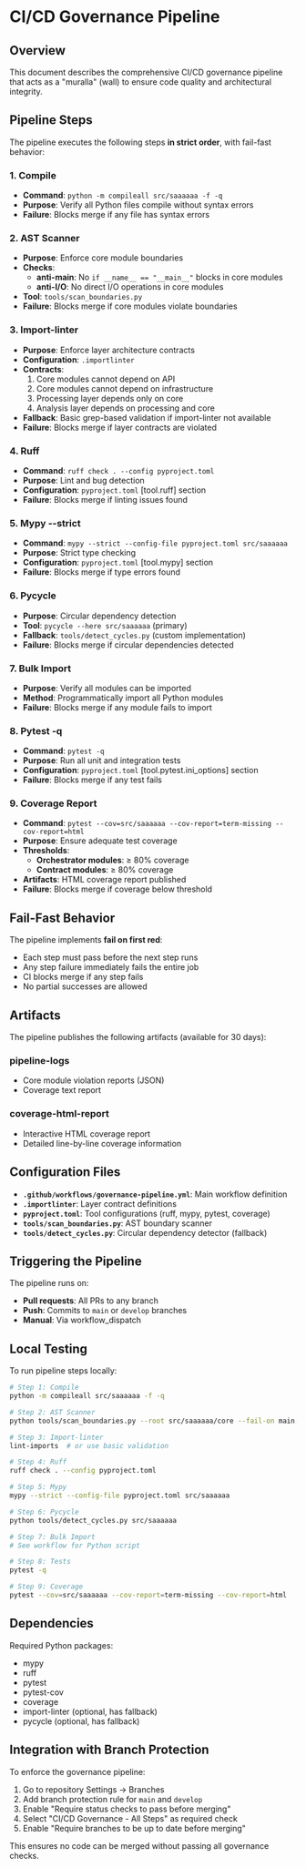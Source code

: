 # CI/CD Governance Pipeline

## Overview

This document describes the comprehensive CI/CD governance pipeline that acts as a "muralla" (wall) to ensure code quality and architectural integrity.

## Pipeline Steps

The pipeline executes the following steps **in strict order**, with fail-fast behavior:

### 1. Compile
- **Command**: `python -m compileall src/saaaaaa -f -q`
- **Purpose**: Verify all Python files compile without syntax errors
- **Failure**: Blocks merge if any file has syntax errors

### 2. AST Scanner
- **Purpose**: Enforce core module boundaries
- **Checks**:
  - **anti-__main__**: No `if __name__ == "__main__"` blocks in core modules
  - **anti-I/O**: No direct I/O operations in core modules
- **Tool**: `tools/scan_boundaries.py`
- **Failure**: Blocks merge if core modules violate boundaries

### 3. Import-linter
- **Purpose**: Enforce layer architecture contracts
- **Configuration**: `.importlinter`
- **Contracts**:
  1. Core modules cannot depend on API
  2. Core modules cannot depend on infrastructure
  3. Processing layer depends only on core
  4. Analysis layer depends on processing and core
- **Fallback**: Basic grep-based validation if import-linter not available
- **Failure**: Blocks merge if layer contracts are violated

### 4. Ruff
- **Command**: `ruff check . --config pyproject.toml`
- **Purpose**: Lint and bug detection
- **Configuration**: `pyproject.toml` [tool.ruff] section
- **Failure**: Blocks merge if linting issues found

### 5. Mypy --strict
- **Command**: `mypy --strict --config-file pyproject.toml src/saaaaaa`
- **Purpose**: Strict type checking
- **Configuration**: `pyproject.toml` [tool.mypy] section
- **Failure**: Blocks merge if type errors found

### 6. Pycycle
- **Purpose**: Circular dependency detection
- **Tool**: `pycycle --here src/saaaaaa` (primary)
- **Fallback**: `tools/detect_cycles.py` (custom implementation)
- **Failure**: Blocks merge if circular dependencies detected

### 7. Bulk Import
- **Purpose**: Verify all modules can be imported
- **Method**: Programmatically import all Python modules
- **Failure**: Blocks merge if any module fails to import

### 8. Pytest -q
- **Command**: `pytest -q`
- **Purpose**: Run all unit and integration tests
- **Configuration**: `pyproject.toml` [tool.pytest.ini_options] section
- **Failure**: Blocks merge if any test fails

### 9. Coverage Report
- **Command**: `pytest --cov=src/saaaaaa --cov-report=term-missing --cov-report=html`
- **Purpose**: Ensure adequate test coverage
- **Thresholds**:
  - **Orchestrator modules**: ≥ 80% coverage
  - **Contract modules**: ≥ 80% coverage
- **Artifacts**: HTML coverage report published
- **Failure**: Blocks merge if coverage below threshold

## Fail-Fast Behavior

The pipeline implements **fail on first red**:
- Each step must pass before the next step runs
- Any step failure immediately fails the entire job
- CI blocks merge if any step fails
- No partial successes are allowed

## Artifacts

The pipeline publishes the following artifacts (available for 30 days):

### pipeline-logs
- Core module violation reports (JSON)
- Coverage text report

### coverage-html-report
- Interactive HTML coverage report
- Detailed line-by-line coverage information

## Configuration Files

- **`.github/workflows/governance-pipeline.yml`**: Main workflow definition
- **`.importlinter`**: Layer contract definitions
- **`pyproject.toml`**: Tool configurations (ruff, mypy, pytest, coverage)
- **`tools/scan_boundaries.py`**: AST boundary scanner
- **`tools/detect_cycles.py`**: Circular dependency detector (fallback)

## Triggering the Pipeline

The pipeline runs on:
- **Pull requests**: All PRs to any branch
- **Push**: Commits to `main` or `develop` branches
- **Manual**: Via workflow_dispatch

## Local Testing

To run pipeline steps locally:

```bash
# Step 1: Compile
python -m compileall src/saaaaaa -f -q

# Step 2: AST Scanner
python tools/scan_boundaries.py --root src/saaaaaa/core --fail-on main,io

# Step 3: Import-linter
lint-imports  # or use basic validation

# Step 4: Ruff
ruff check . --config pyproject.toml

# Step 5: Mypy
mypy --strict --config-file pyproject.toml src/saaaaaa

# Step 6: Pycycle
python tools/detect_cycles.py src/saaaaaa

# Step 7: Bulk Import
# See workflow for Python script

# Step 8: Tests
pytest -q

# Step 9: Coverage
pytest --cov=src/saaaaaa --cov-report=term-missing --cov-report=html
```

## Dependencies

Required Python packages:
- mypy
- ruff
- pytest
- pytest-cov
- coverage
- import-linter (optional, has fallback)
- pycycle (optional, has fallback)

## Integration with Branch Protection

To enforce the governance pipeline:

1. Go to repository Settings → Branches
2. Add branch protection rule for `main` and `develop`
3. Enable "Require status checks to pass before merging"
4. Select "CI/CD Governance - All Steps" as required check
5. Enable "Require branches to be up to date before merging"

This ensures no code can be merged without passing all governance checks.
